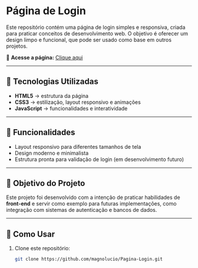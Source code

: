 # Página de Login

Este repositório contém uma página de login simples e responsiva, criada para praticar conceitos de desenvolvimento web. O objetivo é oferecer um design limpo e funcional, que pode ser usado como base em outros projetos.

🔗 **Acesse a página:** [Clique aqui](https://magnolucio.github.io/Pagina-Login/)

---

## 🚀 Tecnologias Utilizadas

- **HTML5** → estrutura da página  
- **CSS3** → estilização, layout responsivo e animações  
- **JavaScript** → funcionalidades e interatividade  

---

## 📌 Funcionalidades

- Layout responsivo para diferentes tamanhos de tela  
- Design moderno e minimalista  
- Estrutura pronta para validação de login (em desenvolvimento futuro)  

---

## 🎯 Objetivo do Projeto

Este projeto foi desenvolvido com a intenção de praticar habilidades de **front-end** e servir como exemplo para futuras implementações, como integração com sistemas de autenticação e bancos de dados.

---

## 📂 Como Usar

1. Clone este repositório:  
   ```bash
   git clone https://github.com/magnolucio/Pagina-Login.git
